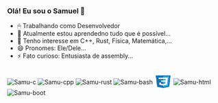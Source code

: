 ### Olá! Eu sou o Samuel 👋

- 🖱 Trabalhando como Desenvolvedor 
- 🌱 Atualmente estou aprendedno tudo que é possível...
- 👀 Tenho interesse em C++, Rust, Física, Matemática,...
- 😄 Pronomes: Ele/Dele...
- ⚡ Fato curioso: Entusiasta de assembly...

<div style="display: inline_block"><br>
  <img align="center" alt="Samu-c" height="30" width="40" src="https://cdn.jsdelivr.net/gh/devicons/devicon/icons/c/c-original.svg">
  <img align="center" alt="Samu-cpp" height="30" width="40" src="https://cdn.jsdelivr.net/gh/devicons/devicon/icons/cplusplus/cplusplus-original.svg">
  <img align="center" alt="Samu-rust" height="30" width="40" src="https://cdn.jsdelivr.net/gh/devicons/devicon/icons/rust/rust-plain.svg">
  <img align="center" alt="Samu-bash" height="30" width="40" src="https://cdn.jsdelivr.net/gh/devicons/devicon/icons/bash/bash-plain.svg">
  <img align="center" alt="Samu-CSS" height="30" width="40" src="https://raw.githubusercontent.com/devicons/devicon/master/icons/css3/css3-original.svg">
  <img align="center" alt="Samu-html" height="30" width="40" src="https://cdn.jsdelivr.net/gh/devicons/devicon/icons/html5/html5-original.svg">
  <img align="center" alt="Samu-boot" height="30" width="40" src="https://cdn.jsdelivr.net/gh/devicons/devicon/icons/bootstrap/bootstrap-plain.svg">
  
  </div>
